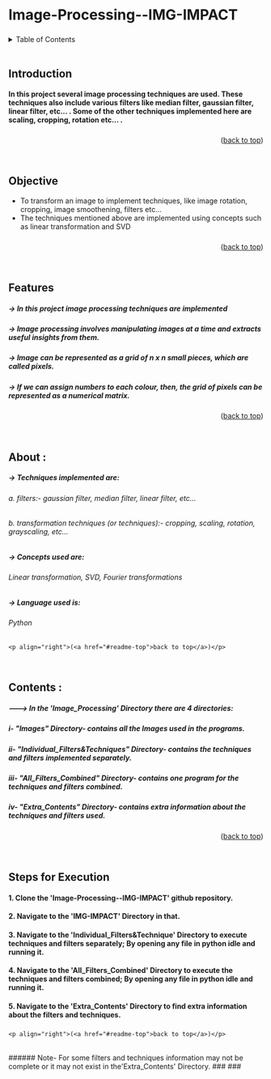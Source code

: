 # Image-Processing--IMG-IMPACT

###
###
###

<details>
  <summary color= blue >Table of Contents</summary>
<li>Introduction</li>
<li> Prerequisites and Techstack</li>
<li> Steps for execution</li>
<li> Usage</li>
</details>
</br>

## Introduction
#### In this project several image processing techniques are used. These techniques also include various filters like median filter, gaussian filter, linear filter, etc... . Some of the other techniques implemented here are scaling, cropping, rotation etc... .
###
###

  <p align="right">(<a href="#readme-top">back to top</a>)</p>
  </br>

## Objective
* To transform an image to implement techniques, like image rotation, cropping, image smoothening, filters etc…
* The techniques mentioned above are implemented using concepts such as linear transformation and SVD
###
###

  <p align="right">(<a href="#readme-top">back to top</a>)</p>
  </br>

## Features

  ##### -> In this project image processing techniques are implemented
  ##### -> Image processing involves manipulating images at a time and extracts useful insights from them.
  ##### -> Image can be represented as a grid of n x n small pieces, which are called pixels. 
  ##### -> If we can assign numbers to each colour, then, the grid of pixels can be represented as a numerical matrix.
 ###
###

  <p align="right">(<a href="#readme-top">back to top</a>)</p>
  </br>
  
## About :

  ##### -> Techniques implemented are:
  ###### *a. filters:- gaussian filter, median filter, linear filter, etc...*
  ###### *b. transformation techniques (or techniques):- cropping, scaling, rotation, grayscaling, etc...*
  ###
  ##### -> Concepts used are:  
  ###### *Linear transformation, SVD, Fourier transformations*
  ###
  ##### -> Language used is:
  ###### *Python*
  ###

    <p align="right">(<a href="#readme-top">back to top</a>)</p>
  </br>
  
  
###
###
  
## Contents :

##### ---> In the 'Image_Processing' Directory there are 4 directories:
#####   i- "Images" Directory- contains all the Images used in the programs.
#####   ii- "Individual_Filters&Techniques" Directory- contains the techniques and filters implemented separately.
#####   iii- "All_Filters_Combined" Directory- contains one program for the techniques and filters combined.
#####   iv- "Extra_Contents" Directory- contains extra information about the techniques and filters used.

  <p align="right">(<a href="#readme-top">back to top</a>)</p>
  </br>
  
  
 ###
 ###
 
## Steps for Execution

  #### 1. Clone the 'Image-Processing--IMG-IMPACT' github repository.
  #### 2. Navigate to the 'IMG-IMPACT' Directory in that.
  #### 3. Navigate to the 'Individual_Filters&Technique' Directory to execute techniques and filters separately; By opening any file in python idle and running it.
  #### 4. Navigate to the 'All_Filters_Combined' Directory to execute the techniques and filters combined; By opening any file in python idle and running it.
  #### 5. Navigate to the 'Extra_Contents' Directory to find extra information about the filters and techniques.
  ###

    <p align="right">(<a href="#readme-top">back to top</a>)</p>
  </br>
  ###### Note- For some filters and techniques information may not be complete or it may not exist in the'Extra_Contents' Directory.
  ###
  ###
  
  #
